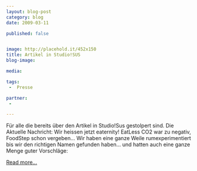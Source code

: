 ```yaml
---
layout: blog-post
category: blog
date: 2009-03-11

published: false


image: http://placehold.it/452x150
title: Artikel in Studio!SUS  
blog-image:  

media: 

tags:
 -  Presse

partner:
 -  

---
```


 Für alle die bereits über den Artikel in Studio!Sus gestolpert sind. Die Aktuelle Nachricht: Wir heissen jetzt eaternity! EatLess CO2 war zu negativ, FoodStep schon vergeben... Wir haben eine ganze Weile rumexperimentiert bis wir den richtigen Namen gefunden haben... und hatten auch eine ganze Menge guter Vorschläge:
 
[Read more...][1]

[1]:  2009-03-11-Artikel_in_Studio_SUS_II.md
